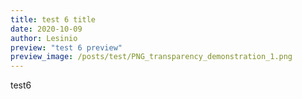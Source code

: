 ```yaml
---
title: test 6 title
date: 2020-10-09
author: Lesinio
preview: "test 6 preview"
preview_image: /posts/test/PNG_transparency_demonstration_1.png
---
```


<p>test6</p>
